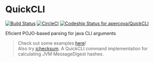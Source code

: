 # QuickCLI
  
[![Build Status](https://travis-ci.org/apercova/QuickCLI.svg?branch=master)](https://travis-ci.org/apercova/QuickCLI)
[![CircleCI](https://circleci.com/gh/apercova/QuickCLI/tree/master.svg?style=svg)](https://circleci.com/gh/apercova/QuickCLI/tree/master)
[ ![Codeship Status for apercova/QuickCLI](https://app.codeship.com/projects/2d787280-d483-0135-449e-5e3a9ab1a31b/status?branch=master)](https://app.codeship.com/projects/263045)
  
Eficient POJO-based parsing for java CLI arguments

> Check out some examples [here](https://github.com/apercova/QuickCLI-examples)!  
> Also try [jchecksum](https://github.com/apercova/jchecksum). A QuickCLI command implementation for calculating JVM MessageDigest hashes.
